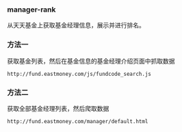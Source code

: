 ### manager-rank

从天天基金上获取基金经理信息，展示并进行排名。


### 方法一
获取基金列表，然后在基金信息的基金经理介绍页面中抓取数据

`http://fund.eastmoney.com/js/fundcode_search.js`


### 方法二

获取全部基金经理列表，然后爬取数据

`http://fund.eastmoney.com/manager/default.html`
